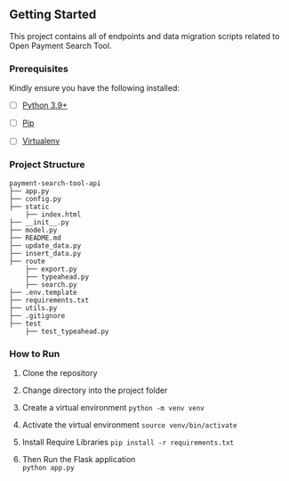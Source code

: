 ## Getting Started

This project contains all of endpoints and data migration scripts related to Open Payment Search Tool.

### Prerequisites

Kindly ensure you have the following installed:

- [ ] [Python 3.9+](https://www.python.org/downloads/release/python-365/)
- [ ] [Pip](https://pip.pypa.io/en/stable/installing/)
- [ ] [Virtualenv](https://virtualenv.pypa.io/en/stable/installation/)


### Project Structure

    payment-search-tool-api
    ├── app.py
    ├── config.py
    ├── static
        ├── index.html
    ├── __init__.py
    ├── model.py
    ├── README.md
    ├── update_data.py
    ├── insert_data.py
    ├── route
        ├── export.py
        ├── typeahead.py
        ├── search.py
    ├── .env.template
    ├── requirements.txt
    ├── utils.py
    ├── .gitignore
    ├── test
        ├── test_typeahead.py


### How to Run
1. Clone the repository

2. Change directory into the project folder

3. Create a virtual environment
    `python -m venv venv`

4. Activate the virtual environment
    `source venv/bin/activate`

5. Install Require Libraries
    `pip install -r requirements.txt`

6. Then Run the Flask application    
    `python app.py`